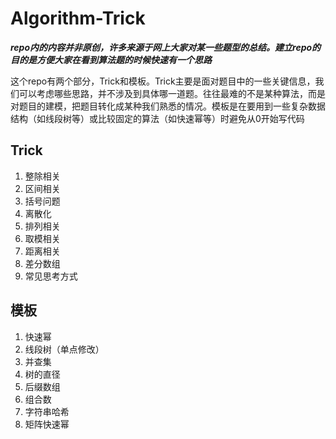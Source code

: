 # Algorithm-Trick
***repo内的内容并非原创，许多来源于网上大家对某一些题型的总结。建立repo的目的是方便大家在看到算法题的时候快速有一个思路***

这个repo有两个部分，Trick和模板。Trick主要是面对题目中的一些关键信息，我们可以考虑哪些思路，并不涉及到具体哪一道题。往往最难的不是某种算法，而是对题目的建模，把题目转化成某种我们熟悉的情况。模板是在要用到一些复杂数据结构（如线段树等）或比较固定的算法（如快速幂等）时避免从0开始写代码

## Trick
1. 整除相关
2. 区间相关
3. 括号问题
4. 离散化
5. 排列相关
6. 取模相关
7. 距离相关
8. 差分数组
9. 常见思考方式

## 模板
1. 快速幂
2. 线段树（单点修改）
3. 并查集
4. 树的直径
5. 后缀数组
6. 组合数
7. 字符串哈希
8. 矩阵快速幂
